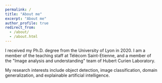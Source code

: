 ```yaml
---
permalink: /
title: "About me"
excerpt: "About me"
author_profile: true
redirect_from: 
  - /about/
  - /about.html
---
```


I received my Ph.D. degree from the University of Lyon in 2020. I am a member of the teaching staff at Télécom Saint-Etienne, 
and a member of the &quot;Image analysis and understanding&quot; team of Hubert Curien Laboratory. 

My research interests include object detection, image classification, domain generalization, and explainable artificial intelligence.
